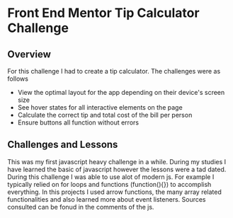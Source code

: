 
# Front End Mentor Tip Calculator Challenge

## Overview

For this challenge I had to create a tip calculator. The challenges were as follows

- View the optimal layout for the app depending on their device's screen size
- See hover states for all interactive elements on the page
- Calculate the correct tip and total cost of the bill per person
- Ensure buttons all function without errors

## Challenges and Lessons 

This was my first javascript heavy challenge in a while. During my studies I have learned the basic of javascript however the lessons were a tad dated. During this challenge I was able to use alot of modern js. For example I typically relied on for loops and functions (function(){}) to accomplish everything. In this projects I used arrow functions, the many array related functionalities and also learned more about event listeners. Sources consulted can be fonud in the comments of the js. 

